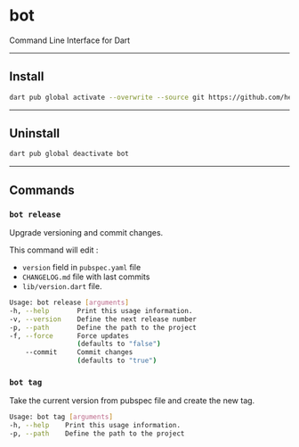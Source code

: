 # bot

Command Line Interface for Dart

---

## Install

```sh
dart pub global activate --overwrite --source git https://github.com/herveGuigoz/bot.git
```

---

## Uninstall

```sh
dart pub global deactivate bot
```

---

## Commands

### `bot release`

Upgrade versioning and commit changes.

This command will edit :
- `version` field in `pubspec.yaml` file
- `CHANGELOG.md` file with last commits
- `lib/version.dart` file.

```sh
Usage: bot release [arguments]
-h, --help       Print this usage information.
-v, --version    Define the next release number
-p, --path       Define the path to the project
-f, --force      Force updates
                 (defaults to "false")
    --commit     Commit changes
                 (defaults to "true")
```

### `bot tag`

Take the current version from pubspec file and create the new tag.

```sh
Usage: bot tag [arguments]
-h, --help    Print this usage information.
-p, --path    Define the path to the project
```
